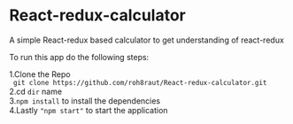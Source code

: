 # React-redux-calculator
A simple React-redux based calculator to get understanding of react-redux

To run this app do the following steps:

1.Clone the Repo  
    ` git clone https://github.com/roh8raut/React-redux-calculator.git`  
2.cd `dir` name  
3.`npm install` to install the dependencies  
4.Lastly `"npm start"` to start the application
